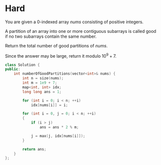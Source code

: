 # Hard

You are given a 0-indexed array $nums$ consisting of positive integers.

A partition of an array into one or more contiguous subarrays is called good if no two subarrays contain the same number.

Return the total number of good partitions of $nums$.

Since the answer may be large, return it modulo $10^9 + 7$.

```cpp
class Solution {
public:
    int numberOfGoodPartitions(vector<int>& nums) {
        int n = size(nums);
        int m = 1e9 + 7;
        map<int, int> idx;
        long long ans = 1;

        for (int i = 0; i < n; ++i)
            idx[nums[i]] = i;

        for (int i = 0, j = 0; i < n; ++i)
        {
            if (i > j)
                ans = ans * 2 % m;

            j = max(j, idx[nums[i]]);
        }

        return ans;
    }
};
```
